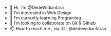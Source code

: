 - 👋 Hi, I’m @DedeWidiantara
- 👀 I’m interested in Web Design
- 🌱 I’m currently learning Programing
- 💞️ I’m looking to collaborate on Git & Github
- 📫 How to reach me , via IG : @dedewidiantaraa

<!---
DedeWidiantara/DedeWidiantara is a ✨ special ✨ repository because its `README.md` (this file) appears on your GitHub profile.
You can click the Preview link to take a look at your changes.
--->
